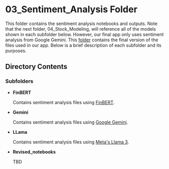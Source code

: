 # 03_Sentiment_Analysis Folder

This folder contains the sentiment analysis notebooks and outputs. Note that the next folder, 04_Stock_Modeling, will reference all of the models shown in each subfolder below. However, our final app only uses sentiment analysis from Google Gemini. This [folder](./Gemini/Prompt2) contains the final version of the files used in our app. Below is a brief description of each subfolder and its purposes.

## Directory Contents

### Subfolders
- **FinBERT**
  
  Contains sentiment analysis files using [FinBERT](https://huggingface.co/ProsusAI/finbert).
  
- **Gemini**

  Contains sentiment analysis files using [Google Gemini](https://gemini.google.com/).
  
- **LLama**

  Contains sentiment analysis files using [Meta's Llama 3](https://huggingface.co/meta-llama/Meta-Llama-3-8B).
  
- **Revised_notebooks**

  TBD